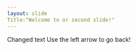 ```yaml
---
layout: slide
Title:"Welcome to or second slide!"
---
```

Changed text
Use the left arrow to go back!
